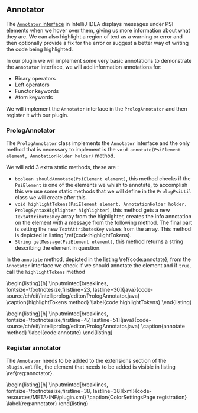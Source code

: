## Annotator

The [`Annotator` interface](https://upsource.jetbrains.com/idea-ce/file/idea-ce-d00d8b4ae3ed33097972b8a4286b336bf4ffcfab/platform/analysis-api/src/com/intellij/lang/annotation/Annotator.java) in IntelliJ IDEA displays messages under PSI elements when we hover over them, giving
us more information about what they are. We can also highlight a region of text as a warning or error
and then optionally provide a fix for the error or suggest a better way of writing the code being
highlighted.

In our plugin we will implement some very basic annotations to demonstrate the `Annotator` interface,
we will add information annotations for:

+ Binary operators
+ Left operators
+ Functor keywords
+ Atom keywords

We will implement the `Annotator` interface in the `PrologAnnotator` and then register it with our plugin.

### PrologAnnotator

The `PrologAnnotator` class implements the `Annotator` interface and the only method that is necessary
to implement is the `void annotate(PsiElement element, AnnotationHolder holder)` method.

We will add 3 extra static methods, these are :

+ `boolean shouldAnnotate(PsiElement element)`, this method checks if the `PsiElement` is one of the
  elements we whish to annotate, to accomplish this we use some static methods that we will define in
  the `PrologPsiUtil` class we will create after this.
+ `void highlightTokens(PsiElement element, AnnotationHolder holder, PrologSyntaxHighlighter highlighter)`,
  this method gets a new `TextAttributesKey` array from the highlighter, creates the info annotation on the
  element with a message from the following method. The final part is setting the new `TextAttributesKey` values from the array. This method is depicted in listing \ref{code:highlightTokens}.
+ `String getMessage(PsiElement element)`, this method returns a string describing the element in question.

In the `annotate` method, depicted in the listing \ref{code:annotate}, from the `Annotator` interface we check if we should annotate the element
and if `true`, call the `highlightTokens` method

\begin{listing}[h]
\inputminted[breaklines, fontsize=\footnotesize,firstline=23, lastline=30]{java}{code-source/ch/eif/intelliprolog/editor/PrologAnnotator.java}
\caption{highlightTokens method}
\label{code:highlightTokens}
\end{listing}

\begin{listing}[h]
\inputminted[breaklines, fontsize=\footnotesize,firstline=47, lastline=51]{java}{code-source/ch/eif/intelliprolog/editor/PrologAnnotator.java}
\caption{annotate method}
\label{code:annotate}
\end{listing}

### Register annotator

The `Annotator` needs to be added to the extensions section of the `plugin.xml` file,
the element that needs to be added is visible in listing \ref{reg:annotator}.

\begin{listing}[h]
\inputminted[breaklines, fontsize=\footnotesize,firstline=38, lastline=38]{xml}{code-resources/META-INF/plugin.xml}
\caption{ColorSettingsPage registration}
\label{reg:annotator}
\end{listing}

